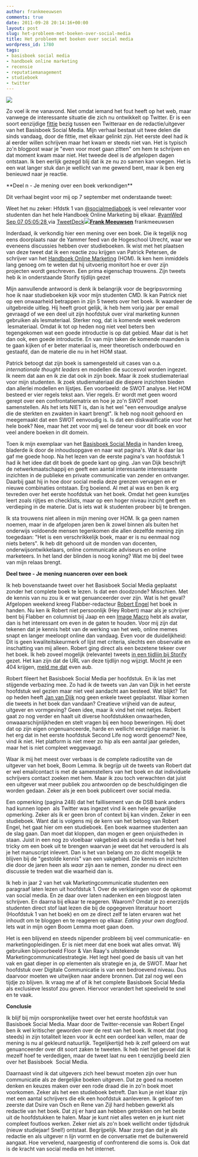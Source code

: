 ```yaml
---
author: frankmeeuwsen
comments: true
date: 2011-09-28 20:14:16+00:00
layout: post
slug: het-probleem-met-boeken-over-social-media
title: Het probleem met boeken over social media
wordpress_id: 1780
tags:
- basisboek social media
- handboek online marketing
- recensie
- reputatiemanagement
- studieboek
- twitter
---
```


[![](http://imgs.xkcd.com/comics/duty_calls.png)](http://xkcd.com/386/)


Zo voel ik me vanavond. Niet omdat iemand het fout heeft op het web, maar vanwege de interessante situatie die zich nu ontwikkelt op Twitter. Er is een soort eenzijdige [fittie](http://nl.wikipedia.org/wiki/GeenStijl#Woordenschat) bezig tussen een Twitteraar en de redactie/uitgever van het Basisboek Social Media. Mijn verhaal bestaat uit twee delen die sinds vandaag, door de fittie, met elkaar gelinkt zijn. Het eerste deel had ik al eerder willen schrijven maar het kwam er steeds niet van. Het is typisch zo'n blogpost waar je "even voor moet gaan zitten" om hem te schrijven en dat moment kwam maar niet. Het tweede deel is de afgelopen dagen ontstaan. Ik ben eerlijk gezegd blij dat ik ze nu zo samen kan voegen. Het is een wat langer stuk dan je wellicht van me gewend bent, maar ik ben erg benieuwd naar je reactie.

<!-- more -->**Deel n - Je mening over een boek verkondigen**

Dit verhaal begint voor mij op 7 september met onderstaande tweet:







Weet het nu zeker: Hfdstk 1 van [@socialmediaboek](http://twitter.com/socialmediaboek) is veel relevanter voor studenten dan het hele Handboek Online Marketing bij elkaar. [#yam](http://search.twitter.com/search?q=%23yam)[Wed Sep 07 05:05:28 ](http://twitter.com/frankmeeuwsen/status/111304051693600770) via [TweetDeck](http://www.tweetdeck.com)[![](http://a3.twimg.com/profile_images/1233950089/avatar_100x100px_normal.png)](http://twitter.com/frankmeeuwsen)**[Frank Meeuwsen](http://twitter.com/frankmeeuwsen)**
frankmeeuwsen








Inderdaad, ik verkondig hier een mening over een boek. Die ik tegelijk nog eens doorplaats naar de Yammer feed van de Hogeschool Utrecht, waar we eveneens discussies hebben over studieboeken. Ik wist met het plaatsen van deze tweet dat ik een reactie zou krijgen van Patrick Petersen, de schrijver van het [Handboek Online Marketing](http://www.handboekonlinemarketing.nl) (HOM). Ik ken hem inmiddels lang genoeg om te weten dat hij uitvoerig monitort hoe er over zijn projecten wordt geschreven. Een prima eigenschap trouwens. Zijn tweets heb ik in onderstaande Storify tijdlijn gezet



Mijn aanvullende antwoord is denk ik belangrijk voor de begripsvorming hoe ik naar studieboeken kijk voor mijn studenten CMD. Ik kan Patrick niet op een onwaarheid betrappen in zijn 5 tweets over het boek. Ik waardeer de uitgebreide uitleg. Hij heeft groot gelijk, ik heb hem vorig jaar per email gevraagd of we een deel uit zijn hoofdstuk over viral marketing kunnen gebruiken als lesmateriaal. Sterker nog, dat is komende week wederom  lesmateriaal. Omdat ik tot op heden nog niet veel beters ben tegengekomen wat een goede introductie is op dat gebied. Maar dat is het dan ook, een goede introductie. En van mijn taken de komende maanden is te gaan kijken of er beter materiaal is, meer theoretisch onderbouwd en gestaafd, dan de materie die nu in het HOM staat.

Patrick betoogt dat zijn boek is samengesteld uit cases van o.a. _internationale thought leaders_ en modellen die succesvol worden ingezet. Ik neem dat aan en ik zie dat ook in zijn boek. Maar ik zoek studiemateriaal voor mijn studenten. Ik zoek studiemateriaal die diepere inzichten bieden dan allerlei modellen en lijstjes. Een voorbeeld: de SWOT analyse. Het HOM besteed er vier regels tekst aan. Vier regels. Er wordt met geen woord gerept over een confrontatiematrix en hoe je zo'n SWOT moet samenstellen. Als het iets NIET is, dan is het wel "een eenvoudige analyse die de sterkten en zwakten in kaart brengt". Ik heb nog nooit gehoord en meegemaakt dat een SWOT eenvoudig is. Is dat een diskwalificatie voor het hele boek? Nee, maar het zet voor mij wel de teneur voor dit boek en voor veel andere boeken in dit domein.

Toen ik mijn exemplaar van het [Basisboek Social Media](http://basisboeksocialmedia.nl/) in handen kreeg, bladerde ik door de inhoudsopgave en naar wat pagina's. Wat ik daar las gaf me goede hoop. Na het lezen van de eerste pagina's van hoofdstuk 1 had ik het idee dat dit boek de goede kant op ging. Jan van Dijk beschrijft de netwerkmaatschappij en geeft een aantal interessante interessante inzichten in de publieke en private communicatie van zender en ontvanger. Daarbij gaat hij in hoe door social media deze grenzen vervagen en er nieuwe combinaties ontstaan. Erg boeiend. Al met al was en ben ik erg tevreden over het eerste hoofdstuk van het boek. Omdat het geen kunstjes leert zoals rijtjes en checklists, maar op een hoger niveau inzicht geeft en verdieping in de materie. Dat is iets wat ik studenten probeer bij te brengen.

Ik sta trouwens niet alleen in mijn mening over HOM. Ik ga geen namen noemen, maar in de afgelopen jaren ben ik zowel binnen als buiten het onderwijs voldoende mensen tegenkomen die allen dezelfde mening zijn toegedaan: "Het is een verschrikkelijk boek, maar er is nu eenmaal nog niets beters". Ik heb dit gehoord uit de monden van docenten, onderwijsontwikkelaars, online communicatie adviseurs en online marketeers. In het land der blinden is noog koning? Wat me bij deel twee van mijn relaas brengt.

**Deel twee - Je mening nuanceren over een boek**

Ik heb bovenstaande tweet over het Basisboek Social Media geplaatst zonder het complete boek te lezen. Is dat een doodzonde? Misschien. Met de kennis van nu zou ik er wat genuanceerder over zijn. Wat is het geval? Afgelopen weekend kreeg Flabber-redacteur [Robert Engel](http://twitter.com/#!/robert_engel) het boek in handen. Nu ken ik Robert niet persoonlijk (Hey Robert) maar als je schrijver bent bij Flabber en columnist bij Jaap en een [Image Macro](http://en.wikipedia.org/wiki/Image_macro) hebt als avatar, dan is het interessant om even in de gaten te houden. Voor mij zijn dat tekenen dat je kennis hebt van de werking van het web, online memes snapt en langer meeloopt online dan vandaag. Even voor de duidelijkheid: Dit is geen kwaliteitskeurmerk of lijst met criteria, slechts een observatie en inschatting van mij alleen. Robert ging direct als een bezetene tekeer over het boek. Ik heb zoveel mogelijk (relevante) tweets [in een tijdlijn bij Storify](http://storify.com/frankmeeuwsen/handboek-online-marketing) gezet. Het kan zijn dat de URL van deze tijdlijn nog wijzigt. Mocht je een 404 krijgen, [meld me dat](http://twitter.com/frankmeeuwsen) even aub.

Robert fileert het Basisboek Social Media per hoofdstuk. En ik las met stijgende verbazing mee. Zo had ik de tweets van Jan van Dijk in het eerste hoofdstuk wel gezien maar niet veel aandacht aan besteed. Wat blijkt? Tot op heden heeft [Jan van Dijk](http://twitter.com/#!/jagmvandijk) nog geen enkele tweet geplaatst. Waar komen die tweets in het boek dan vandaan? Creatieve vrijheid van de auteur, uitgever en vormgeving? Geen idee, maar ik vind het niet netjes. Robert gaat zo nog verder en haalt uit diverse hoofdstukken onwaarheden, onwaaarschijnlijkheden en stelt vragen bij een hoop beweringen. Hij doet dat op zijn eigen ongenuanceerde, harde en wellicht eenzijdige manier. Is het erg dat in het eerste hoofdstuk Second Life nog wordt genoemd? Nee, vind ik niet. Het platform is niet meer zo hip als een aantal jaar geleden, maar het is niet compleet weggevaagd.

Waar ik mij het meest over verbaas is de complete radiostilte van de uitgever van het boek, Boom Lemma. Ik begrijp uit de tweets van Robert dat er wel emailcontact is met de samenstellers van het boek en dat individuele schrijvers contact zoeken met hem. Maar ik zou toch verwachten dat juist een uitgever wat meer publiek zou antwoorden op de beschuldigingen die worden gedaan. Zeker als je een boek publiceert over social media.

Een opmerking (pagina 248) dat het faillisement van de DSB bank anders had kunnen lopen  als Twitter was ingezet vind ik een hele gevaarlijke opmerking. Zeker als ik er geen bron of context bij kan vinden. Zeker in een studieboek. Want dat is volgens mij de kern van het betoog van Robert Engel, het gaat hier om een studieboek. Een boek waarmee studenten aan de slag gaan. Dan moet dat kloppen, dan mogen er geen onjuistheden in staan. Juist in een nog zo vloeibaar vakgebied als social media is het heel tricky om een boek uit te brengen waarvan je weet dat het verouderd is als je het manuscript inlevert. Dan is het van belang om zo dicht mogelijk te blijven bij de "gestolde kennis" van een vakgebied. Die kennis en inzichten die door de jaren heen als _waar_ zijn aan te nemen, zonder nu direct een discussie te treden wat die waarheid dan is.

Ik heb in jaar 2 van het vak Marketingcommunicatie studenten een paragraaf laten lezen uit hoofdstuk 1. Over de verklaringen voor de opkomst van social media. En ze daar over laten nadenken en een blogpost laten schrijven. En daarna bij elkaar te reageren. Waarom? Omdat je zo enerzijds studenten direct stof laat lezen die bij de opgegeven literatuur hoort (Hoofdstuk 1 van het boek) en om ze direct zelf te laten ervaren wat het inhoudt om te bloggen en te reageren op elkaar. _Eating your own dogfood_. Iets wat in mijn ogen Boom Lemma moet gaan doen.

Het is een blijvend en steeds nijpender probleem bij veel communicatie- en marketingopleidingen. Er is niet meer dat ene boek wat alles omvat. Wij gebruiken bijvoorbeeld Floor & Van Raay's uitstekende Marketingcommunicatiestrategie. Het legt heel goed de basis uit van het vak en gaat dieper in op elementen als strategie en ja, de SWOT. Maar het hoofdstuk over Digitale Communicatie is van een bedroevend niveau. Dus daarvoor moeten we uitwijken naar andere bronnen. Dat zal nog wel een tijdje zo blijven. Ik vraag me af of ik het complete Basisboek Social Media als exclusieve lesstof zou geven. Hiervoor verandert het speelveld te snel en te vaak.

**Conclusie**

Ik blijf bij mijn oorspronkelijke tweet over het eerste hoofdstuk van Basisboek Social Media. Maar door de Twitter-recensie van Robert Engel ben ik wel kritischer geworden over de rest van het boek. Ik moet dat (nog steeds) in zijn totaliteit lezen voor ik echt een oordeel kan vellen, maar de mening is nu al gekleurd natuurlijk. Tegelijkertijd heb ik zelf geleerd om wat genuanceerder over dit soort zaken te tweeten. Ik heb niet het gevoel dat ik mezelf hoef te verdedigen, maar de tweet laat nu een t eenzijdig beeld zien over het Basisboek  Social Media.

Daarnaast vind ik dat uitgevers zich heel bewust moeten zijn over hun communicatie als ze dergelijke boeken uitgeven. Dat ze goed na moeten denken en keuzes maken over een rode draad die in zo'n boek moet voorkomen. Zeker als het een studieboek betreft. Dan kun je niet klaar zijn met een aantal schrijvers die elk een hoofdstuk aanleveren. Ik geloof ten zeerste dat Dsire van Osch en Rene van Zijl hard hebben gewerkt als redactie van het boek. Dat zij er hard aan hebben getrokken om het beste uit de hoofdstukken te halen. Maar je kunt niet alles weten en je kunt niet compleet foutloos werken. Zeker niet als zo'n boek wellicht onder tijdsdruk (nieuw studiejaar! Snel!) ontstaat. Begrijpelijk. Maar zorg dan dat je als redactie en als uitgever n lijn vormt en de conversatie met de buitenwereld aangaat. Hoe vervelend, naargeestig of confronterend die soms is. Ook dat is de kracht van social media en het internet.
